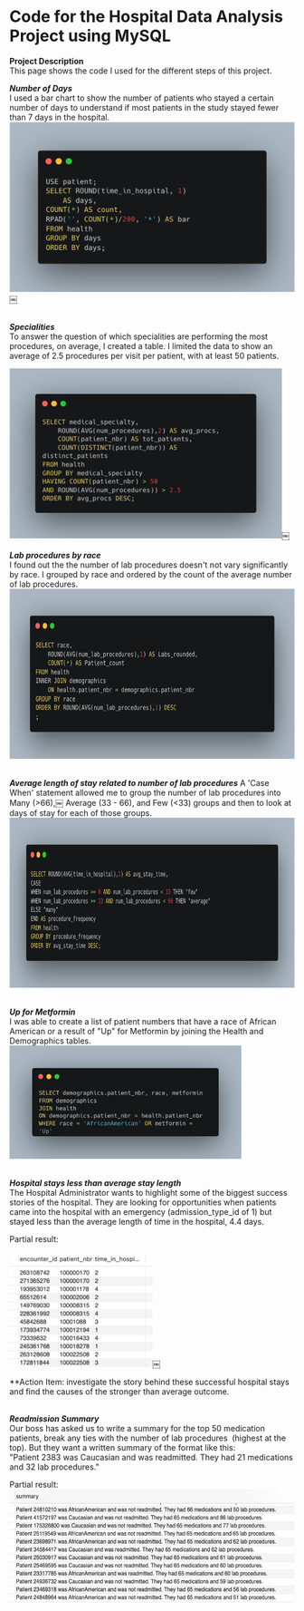 # Code for the Hospital Data Analysis Project using MySQL

**Project Description** <br>
This page shows the code I used for the different steps of this project.

***Number of Days*** 
<br>
I used a bar chart to show the number of patients who stayed a certain number of days to understand if most patients in the study stayed fewer than 7 days in the hospital.
<br>
<img src="images/Code Days of stay.png?raw=true" height=300/>￼

<br> ***Specialities*** <br>
To answer the question of which specialities are performing the most procedures, on average, I created a table. I limited the data to show an average of 2.5 procedures per visit per patient, with at least 50 patients. 

<img src="images/Code Specialties with largest avg number of procedures.png?raw=true" height=300/>￼
<br>
<br>***Lab procedures by race***<br>
I found out the the number of lab procedures doesn't not vary significantly by race. I grouped by race and ordered by the count of the average number of lab procedures.
<br>
<img src="images/Code Lab procs by race.png?raw=true" height=300/>

<br>***Average length of stay related to number of lab procedures***
A 'Case When' statement allowed me to group the number of lab procedures into Many (>66),￼ Average (33 - 66), and Few (<33) groups and then to look at days of stay for each of those groups.
<br>
<img src="images/Code Stay time vs number of lab procedures.png?raw=true" height=300/>
<br>

<br>***Up for Metformin***<br>
I was able to create a list of patient numbers that have a race of African American or a result of "Up" for Metformin by joining the Health and Demographics tables.
<br>
<img src="images/Code African American or Up for Metformin.png?raw=true" height=200/>

<br>***Hospital stays less than average stay length***<br>
The Hospital Administrator wants to highlight some of the biggest success stories of the hospital. They are looking for opportunities when patients came into the hospital with an emergency (admission_type_id of 1) but stayed less than the average length of time in the hospital, 4.4 days.

Partial result:<br><br>
<img src="images/Results partial stays less than avg.png?raw=true" height=200/>￼

**Action Item: investigate the story behind these successful hospital stays and find the causes of the stronger than average outcome.

<br>***Readmission Summary***<br>
Our boss has asked us to write a summary for the top 50 medication patients, break any ties with the number of lab procedures  (highest at the top). But they want a written summary of the format like this:
"Patient 2383 was Caucasian and was readmitted. They had 21 medications and 32 lab procedures."

Partial result:
<br> 
<img src="images/Results partial readmitted w num meds lab procs.png?raw=true" height=200/>
